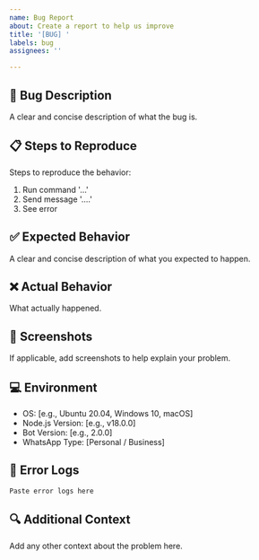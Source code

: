 ```yaml
---
name: Bug Report
about: Create a report to help us improve
title: '[BUG] '
labels: bug
assignees: ''

---
```


## 🐛 Bug Description
A clear and concise description of what the bug is.

## 📋 Steps to Reproduce
Steps to reproduce the behavior:
1. Run command '...'
2. Send message '....'
3. See error

## ✅ Expected Behavior
A clear and concise description of what you expected to happen.

## ❌ Actual Behavior
What actually happened.

## 📸 Screenshots
If applicable, add screenshots to help explain your problem.

## 💻 Environment
- OS: [e.g., Ubuntu 20.04, Windows 10, macOS]
- Node.js Version: [e.g., v18.0.0]
- Bot Version: [e.g., 2.0.0]
- WhatsApp Type: [Personal / Business]

## 📝 Error Logs
```
Paste error logs here
```

## 🔍 Additional Context
Add any other context about the problem here.
